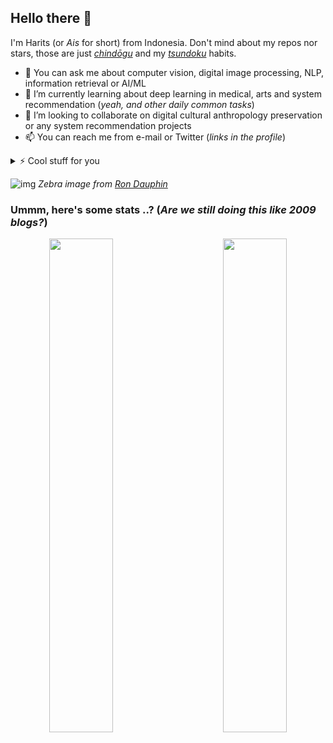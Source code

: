 ## Hello there 👋

<!--
**otakbeku/otakbeku** is a ✨ _special_ ✨ repository because its `README.md` (this file) appears on your GitHub profile.

Here are some ideas to get you started:

- 🔭 I’m currently working on ...
- 🌱 I’m currently learning ...
- 👯 I’m looking to collaborate on ...
- 🤔 I’m looking for help with ...
- 💬 Ask me about ...
- 📫 How to reach me: ...
- 😄 Pronouns: ...
- ⚡ Fun fact: ...
-->

I'm Harits (or *Ais* for short) from Indonesia. Don't mind about my repos nor stars, those are just [_chindōgu_](https://en.wikipedia.org/wiki/Chindōgu) and my [_tsundoku_](https://en.wikipedia.org/wiki/Tsundoku) habits.

- 💬 You can ask me about computer vision, digital image processing, NLP, information retrieval or AI/ML
- 🌱 I’m currently learning about deep learning in medical, arts and system recommendation (_yeah, and other daily common tasks_)
- 👯 I’m looking to collaborate on digital cultural anthropology preservation or any system recommendation projects
- 📫 You can reach me from e-mail or Twitter (_links in the profile_)

<details close>
<summary>⚡ Cool stuff for you</summary>
<br>
Besides deep learning and programming, another topic that I love to learn is how eyes and colors work in nature, mostly in animals and computers (or digital devices). I would like to suggest you watch
 <ul>
  <li><i>Life in Color with David Attenborough</i>
  </ul>
Or read 
 <ul>
   <li><i>Digital Color Management</i> by Edward J. Giorgianni and Thomas E. Madden
   <li><i>Measuring Colour (4th edition)</i> by R.W.G Hunt and M.R. Pointer.
  </ul>
</details>

![img](https://images.unsplash.com/photo-1526319238109-524eecb9b913?ixlib=rb-1.2.1&ixid=MnwxMjA3fDB8MHxwaG90by1wYWdlfHx8fGVufDB8fHx8&auto=format&fit=crop&w=1310&q=80)
*Zebra image from [Ron Dauphin](https://unsplash.com/@rondomondo)*

### Ummm, here's some stats ..? (*Are we still doing this like 2009 blogs?*)

<div align="center"><img src="https://github-readme-stats.vercel.app/api?username=otakbeku&show_icons=true&count_private=true&hide_border=true" width="45%" align="left"/>
<img src="https://github-readme-stats.vercel.app/api/top-langs/?username=otakbeku&hide_border=true&layout=compact" width="45%" align="right"/>
</div>
